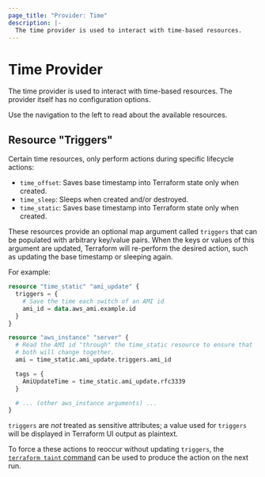 ```yaml
---
page_title: "Provider: Time"
description: |-
  The time provider is used to interact with time-based resources.
---
```


# Time Provider

The time provider is used to interact with time-based resources. The provider itself has no configuration options.

Use the navigation to the left to read about the available resources.

## Resource "Triggers"

Certain time resources, only perform actions during specific lifecycle actions:

- `time_offset`: Saves base timestamp into Terraform state only when created.
- `time_sleep`: Sleeps when created and/or destroyed.
- `time_static`: Saves base timestamp into Terraform state only when created.

These resources provide an optional map argument called `triggers` that can be populated with arbitrary key/value pairs. When the keys or values of this argument are updated, Terraform will re-perform the desired action, such as updating the base timestamp or sleeping again.

For example:

```terraform
resource "time_static" "ami_update" {
  triggers = {
    # Save the time each switch of an AMI id
    ami_id = data.aws_ami.example.id
  }
}

resource "aws_instance" "server" {
  # Read the AMI id "through" the time_static resource to ensure that
  # both will change together.
  ami = time_static.ami_update.triggers.ami_id

  tags = {
    AmiUpdateTime = time_static.ami_update.rfc3339
  }

  # ... (other aws_instance arguments) ...
}
```

`triggers` are *not* treated as sensitive attributes; a value used for `triggers` will be displayed in Terraform UI output as plaintext.

To force a these actions to reoccur without updating `triggers`, the [`terraform taint` command](https://www.terraform.io/docs/commands/taint.html) can be used to produce the action on the next run.

<!-- cache-key: cdktf-0.17.0-pre.9 input-bc12960a9acfa8c6ebb6834f5fc7a95b4cc9baf2b76cbb71ea47c692591f4c4f -->